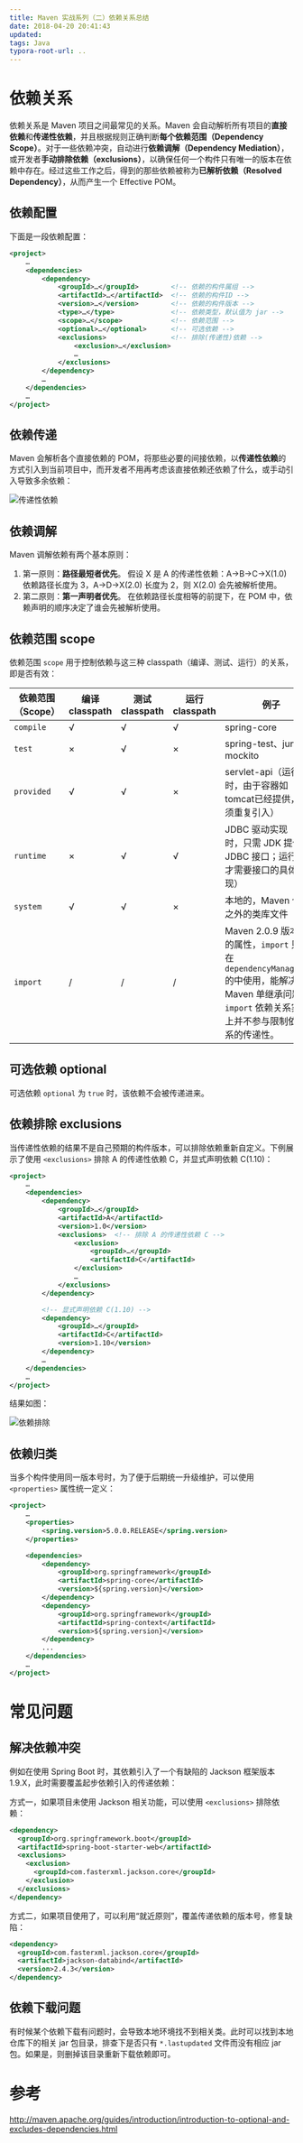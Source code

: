 ```yaml
---
title: Maven 实战系列（二）依赖关系总结
date: 2018-04-20 20:41:43
updated:
tags: Java
typora-root-url: ..
---
```


# 依赖关系

依赖关系是 Maven 项目之间最常见的关系。Maven 会自动解析所有项目的**直接依赖**和**传递性依赖**，并且根据规则正确判断**每个依赖范围（Dependency Scope）**。对于一些依赖冲突，自动进行**依赖调解（Dependency Mediation）**，或开发者**手动排除依赖（exclusions）**，以确保任何一个构件只有唯一的版本在依赖中存在。经过这些工作之后，得到的那些依赖被称为**已解析依赖（Resolved Dependency）**，从而产生一个 Effective POM。

## 依赖配置

下面是一段依赖配置：

```xml
<project>
    …
    <dependencies>
        <dependency>
            <groupId>…</groupId>        <!-- 依赖的构件属组 -->
            <artifactId>…</artifactId>  <!-- 依赖的构件ID -->
            <version>…</version>        <!-- 依赖的构件版本 -->
            <type>…</type>              <!-- 依赖类型，默认值为 jar -->
            <scope>…</scope>            <!-- 依赖范围 -->
            <optional>…</optional>      <!-- 可选依赖 -->
            <exclusions>                <!-- 排除(传递性)依赖 -->
                <exclusion>…</exclusion>
                …
            </exclusions>
        </dependency>
        …
    </dependencies>
    …
</project>
```

## 依赖传递

Maven 会解析各个直接依赖的 POM，将那些必要的间接依赖，以**传递性依赖**的方式引入到当前项目中，而开发者不用再考虑该直接依赖还依赖了什么，或手动引入导致多余依赖：

![传递性依赖](/img/java/maven/transitive_dependencies.png)

## 依赖调解

Maven 调解依赖有两个基本原则：

1. 第一原则：**路径最短者优先**。
   假设 X 是 A 的传递性依赖：A->B->C->X(1.0) 依赖路径长度为 3，A->D->X(2.0) 长度为 2，则 X(2.0) 会先被解析使用。
2. 第二原则：**第一声明者优先**。
   在依赖路径长度相等的前提下，在 POM 中，依赖声明的顺序决定了谁会先被解析使用。

## 依赖范围 scope

依赖范围 `scope` 用于控制依赖与这三种 classpath（编译、测试、运行）的关系，即是否有效：

| 依赖范围（Scope） | 编译classpath | 测试classpath | 运行classpath | 例子                                                         |
| ----------------- | ------------- | ------------- | ------------- | ------------------------------------------------------------ |
| `compile`         | √             | √             | √             | spring-core                                                  |
| `test`            | ×             | √             | ×             | spring-test、junit、mockito                                  |
| `provided`        | √             | √             | ×             | servlet-api（运行时，由于容器如tomcat已经提供，无须重复引入） |
| `runtime`         | ×             | √             | √             | JDBC 驱动实现（编译时，只需 JDK 提供的 JDBC 接口；运行时，才需要接口的具体实现） |
| `system`          | √             | √             | ×             | 本地的，Maven 仓库之外的类库文件                             |
| `import`          | /             | /             | /             | Maven 2.0.9 版本后出的属性，`import` 只能在 `dependencyManagement` 的中使用，能解决 Maven 单继承问题，`import` 依赖关系实际上并不参与限制依赖关系的传递性。 |

## 可选依赖 optional

可选依赖 `optional` 为 `true` 时，该依赖不会被传递进来。

## 依赖排除 exclusions

当传递性依赖的结果不是自己预期的构件版本，可以排除依赖重新自定义。下例展示了使用 `<exclusions>` 排除 A 的传递性依赖 C，并显式声明依赖 C(1.10)：

```xml
<project>
    …
    <dependencies>
        <dependency>
            <groupId>…</groupId>
            <artifactId>A</artifactId>
            <version>1.0</version>
            <exclusions>  <!-- 排除 A 的传递性依赖 C -->
                <exclusion>
                    <groupId>…</groupId>
                    <artifactId>C</artifactId>
                </exclusion>
                …
            </exclusions>
        </dependency>

        <!-- 显式声明依赖 C(1.10) -->
        <dependency>
            <groupId>…</groupId>
            <artifactId>C</artifactId>
            <version>1.10</version>
        </dependency>
        …
    </dependencies>
    …
</project>
```

结果如图：

![依赖排除](/img/java/maven/exclusion_dependencies.png)

## 依赖归类

当多个构件使用同一版本号时，为了便于后期统一升级维护，可以使用 `<properties>` 属性统一定义：

```xml
<project>
    …
    <properties>
        <spring.version>5.0.0.RELEASE</spring.version>
    </properties>

    <dependencies>
        <dependency>
            <groupId>org.springframework</groupId>
            <artifactId>spring-core</artifactId>
            <version>${spring.version}</version>
        </dependency>
        <dependency>
            <groupId>org.springframework</groupId>
            <artifactId>spring-context</artifactId>
            <version>${spring.version}</version>
        </dependency>
        ...
    </dependencies>
    …
</project>
```

# 常见问题

## 解决依赖冲突

例如在使用 Spring Boot 时，其依赖引入了一个有缺陷的 Jackson 框架版本 1.9.X，此时需要覆盖起步依赖引入的传递依赖：

方式一，如果项目未使用 Jackson 相关功能，可以使用 `<exclusions>` 排除依赖：

```xml
<dependency>
  <groupId>org.springframework.boot</groupId>
  <artifactId>spring-boot-starter-web</artifactId>
  <exclusions>
    <exclusion>
      <groupId>com.fasterxml.jackson.core</groupId>
    </exclusion>
  </exclusions>
</dependency>
```

方式二，如果项目使用了，可以利用“就近原则”，覆盖传递依赖的版本号，修复缺陷：

```xml
<dependency>
  <groupId>com.fasterxml.jackson.core</groupId>
  <artifactId>jackson-databind</artifactId>
  <version>2.4.3</version>
</dependency>
```

## 依赖下载问题

有时候某个依赖下载有问题时，会导致本地环境找不到相关类。此时可以找到本地仓库下的相关 jar 包目录，排查下是否只有 `*.lastupdated` 文件而没有相应 jar 包。如果是，则删掉该目录重新下载依赖即可。

# 参考

http://maven.apache.org/guides/introduction/introduction-to-optional-and-excludes-dependencies.html